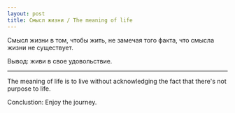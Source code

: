 ```yaml
---
layout: post
title: Смысл жизни / The meaning of life
---
```


Смысл жизни в том, чтобы жить, не замечая того факта, что смысла жизни не существует.

Вывод: живи в свое удовольствие.

---

The meaning of life is to live without acknowledging the fact that there's not purpose to life.

Conclustion: Enjoy the journey.
